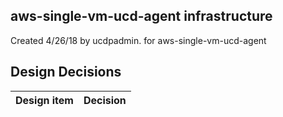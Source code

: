 ## aws-single-vm-ucd-agent infrastructure

Created 4/26/18 by ucdpadmin. for aws-single-vm-ucd-agent


## Design Decisions
| Design item                | Decision|
| :----------------------------------- | :--------------------------------------------------------------------------------|
